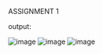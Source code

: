 ASSIGNMENT 1

output:





![image](https://user-images.githubusercontent.com/90429544/191147455-10a0cd44-fa41-40c5-b1ef-126638aef4a0.png)
![image](https://user-images.githubusercontent.com/90429544/191147520-9525ee96-9bc2-460f-8056-2fc8fa3fd184.png)
![image](https://user-images.githubusercontent.com/90429544/191147585-0482d62f-4747-4d83-817c-80accce02c43.png)

